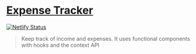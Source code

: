 # [Expense Tracker](https://harsh-expense-tracker.netlify.app/)

[![Netlify Status](https://api.netlify.com/api/v1/badges/83c8b306-cfc1-4ae1-95a0-097c69dcdf52/deploy-status)](https://app.netlify.com/sites/harsh-expense-tracker/deploys)

> Keep track of income and expenses. It uses functional components with hooks and the context API
